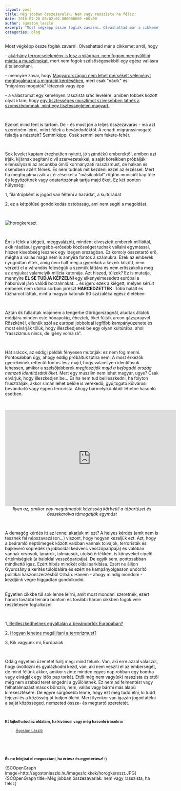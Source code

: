 ```yaml
---
layout: post
title: Még jobban összezavalak. Nem vagy rasszista ha félsz!
date: 2016-07-28 08:02:02.000000000 +00:00
author: agoston_laszlo
excerpt: "Most végképp össze foglak zavarni. Olvashattad már a cikkemet arról, hogy akárhány terrorcselekmény is lesz a világban, nem fogom meggyűlölni miatta a muszlimokat, mert nem fogok szélsőségesekből egy egész vallásra általánosítani."
categories: blog
---
```


<p>Most végképp össze foglak zavarni. Olvashattad már a cikkemet arról, hogy</p>
<p>-&nbsp;<a href="http://agostonlaszlo.hu/hu/blog/57-fogom-e-vegre-gyulolni-a-muzulmanokat-ha-robbantas-lesz-az-eb-n" target="_blank">akárhány terrorcselekmény is lesz a világban, nem fogom meggyűlölni miatta a muszlimokat</a>, mert nem fogok szélsőségesekből egy egész vallásra általánosítani,</p>
<p>-&nbsp;mennyire zavar, hogy <a href="http://agostonlaszlo.hu/hu/blog/70-nem-vagyok-hulye-attol-meg-hogy-nem-kiabalok" target="_blank">Magyarországon nem lehet mérsékelt véleményt megfogalmazni a migráció kérdésében</a>, mert csak "nácik" és "migránssimogatók" léteznek&nbsp;vagy épp</p>
<p>-&nbsp;a válaszomat egy keményen rasszista srác levelére, amiben többek között olyat írtam, hogy <a href="http://agostonlaszlo.hu/hu/blog/72-bocsanat-megzavarhatlak-a-gyuloletben-egy-pillanatra" target="_blank">egy tisztességes muszlimot szívesebben látnék a szomszédomnak, mint egy tisztességtelen magyart.</a></p>
<p>&nbsp;</p>
<p>Ezeket mind fent is tartom. De - és most jön a teljes összezavarás - ma azt szeretném leírni, miért félek a bevándorlóktól. A rohadt migránssimogató feladja a nézeteit? Semmiképp. Csak semmi sem fekete-fehér.&nbsp;</p>

<p>&nbsp;</p>
<p>Sok levelet kaptam érezhetően nyitott, jó szándékú emberektől, amiben azt írják, kijárnak segíteni civil szervezetekkel, a saját köreikben próbálják ellensúlyozni az arcunkba ömlő kormányzati rasszizmust, de halkan és csendben azért félnek. És nem tudnak mit kezdeni ezzel az érzéssel. Mert ha megfogalmazzák az érzéseiket&nbsp;a "másik oldal" rögtön muníciót kap tőle és legyőzöttnek vagy odatartozónak tartja majd őket. Ez két ponton hülyeség:</p>
<p>1, filantrópként is jogod van félteni a hazádat, a kultúrádat</p>
<p>2, ez a kétpólúsú gondolkodás ostobaság, ami nem segíti a megoldást.&nbsp;</p>
<p>&nbsp;</p>
<p><img src="http://agostonlaszlo.hu/images/cikkek/horogkereszt.JPG" alt="horogkereszt" /></p>
<p>&nbsp;</p>
<p>Én is félek a kiégett, meggyalázott, mindent elvesztett emberek millióitól, akik ráadásul gyengébb-erősebb közösséget tudnak vállalni egymással, hiszen kisebbség lesznek egy idegen országban. Ez komoly összetartó erő, mégha a vallás maga nem is annyira fontos a számukra. Ezek az emberek nyugodtan éltek, amíg nem halt meg a gyerekük a kezeik között, nem vérzett el a várandós feleségük a szemük láttára és nem erőszakolta meg az anyjukat valamelyik milícia katonája. Azt hiszed, túlzok? Ez is mutatja, mennyire <strong>EL SE TUDJA KÉPZELNI</strong> egy elkényelmesedett európai a háborúval járó valódi borzalmakat.... és igen: ezek a kiégett, mélyen sérült emberek nem utolsó sorban jórészt <strong>HARCEDZETTEK</strong>. Több halált és tűzharcot láttak, mint a magyar katonák 90 százaléka egész életében.</p>
<p>&nbsp;</p>
<p>Aztán ők fulladtak majdnem a tengerbe Görögországnál, aludtak állatok módjára minden este hónapokig, éheztek, őket fújták arcon gázsprayvel Röszkénél, ellenük szól az európai jobboldal legfőbb kampányüzenete és most elvárják tőlük, hogy illeszkedjenek be egy olyan kultúrába, ahol "rasszizmus nincs, de igény volna rá".</p>
<p>&nbsp;</p>
<p>Hát srácok, az eddigi példák fényesen mutatják: ez nem fog menni. Pontosabban úgy, ahogy eddig próbáltuk tutira nem. A most érkezők gyerekeinek rettentő fontos lesz majd, hogy valamilyen identitásuk lehessen, amikor a szélsőjobberek <em>megfosztják majd a befogadó ország nemzeti identitásától őket</em>. Mert egy muszlim nem lehet magyar, ugye? Csak elvárjuk, hogy illeszkedjen be... És ha nem tud beilleszkedni, ha folyton frusztrálják, akkor simán lehet belőle is verekedő, gyújtogató külvárosi bevándorló vagy éppen terrorista. Ahogy bármelyikünkből lehetne hasonló esetben.</p>
<p>&nbsp;</p>
<p style="text-align: center;"><iframe src="https://www.facebook.com/plugins/video.php?href=https%3A%2F%2Fwww.facebook.com%2Fagostonlaszloartist%2Fvideos%2F846379155466184%2F&amp;show_text=0&amp;width=560" frameborder="0" scrolling="no" width="560" height="315" allowfullscreen="allowfullscreen" style="border: none; overflow: hidden; display: block; margin-left: auto; margin-right: auto;" allowtransparency="true"></iframe><em>Ilyen az, amikor egy megtámadott közösség körbeüli a tábortüzet és összekarolva támogatják egymást</em></p>
<p style="text-align: center;"><em>&nbsp;</em></p>
<p>A demagóg kérdés itt az lenne: akarjuk mi ezt? A helyes kérdés (amit nem is tesznek fel népszavazáson...) viszont, hogy hogyan kezeljük ezt. Azt, hogy a beáramló néptömegek között valóban vannak tolvajok, terroristák és bajkeverő söpredék (a jobboldal kedvenc vesszőparipája) és valóban vannak orvosok, tanárok, tolmácsok, utolsó értékként is könyveket cipelő értelmiségiek (a baloldal vesszőparipája). De egyik sem, pontosabban mindkettő igaz. Ezért hibás mindkét oldal sarkítása. Ezért ne álljon Gyurcsány a kerítés túloldalára és ezért ne kampányolgasson undorító politikai haszonszerzésből Orbán. Hanem - ahogy mindig mondom - kezdjünk végre higgadtan gondolkodni.</p>
<p><br />Egyetlen cikkbe túl sok lenne leírni, amit most mondani szeretnék, ezért három további témára bontom és további három cikkben fogok vele részletesen foglalkozni:</p>
<p>&nbsp;</p>
<p>1,<a href="http://agostonlaszlo.hu/hu/blog/74-beilleszkedhetnek-egyaltalan-a-bevandorlok-europaban" target="_blank"> Beilleszkedhetnek egyáltalán a bevándorlók Európában?</a></p>
<p>2, <a href="http://agostonlaszlo.hu/hu/blog/75-hogyan-lehetne-megallitani-a-terrorizmust" target="_blank">Hogyan lehetne megállítani a terrorizmust?</a></p>
<p>3, Kik vagyunk mi, Európaiak</p>
<p>&nbsp;</p>
<p>Odáig egyetlen üzenetet hallj meg: mind félünk. Van, aki erre azzal válaszol, hogy üvöltözni és gyalázkodni kezd, van, aki nem veszíti el az emberségét, de mind félünk akkor, amikor&nbsp;szinte minden egyes nap robban egy bomba vagy elvágják egy idős pap torkát. Ettől még nem vagy(ok) rasszista és ettől még nem szabad teret engedni a gyűlöletnek. Ez nem ad felmentést vagy felhatalmazást mások bőrszín, nem, vallás vagy bármi más alapú kirekesztésére. De egyre sürgősebb lenne, hogy ezt meg tudd élni, ki tudd fejezni és a közösség át tudjon ölelni. Mert ilyenkor van igazán jogod átélni a saját közösséged, nemzeted össze- és megtartó szeretetét.</p>
<p>&nbsp;</p>
<p><strong style="font-size: 12.16px; line-height: 15.808px;">Itt lájkolhatod az oldalam, ha kíváncsi vagy még hasonló írásokra:</strong></p>
<div class="fb-page" style="font-size: 12.16px; line-height: 15.808px;" data-href="https://www.facebook.com/agostonlaszloartist" data-width="250" data-height="100" data-small-header="false" data-adapt-container-width="false" data-hide-cover="true" data-show-facepile="false">
<div class="fb-xfbml-parse-ignore">
<blockquote cite="https://www.facebook.com/agostonlaszloartist"><a href="https://www.facebook.com/agostonlaszloartist">Ágoston László</a></blockquote>
</div>
</div>
<p>&nbsp;</p>
<p>&nbsp;</p>
<p style="font-size: 12.16px; line-height: 15.808px;"><strong>És ne felejtsd el megosztani, ha értesz és egyetértesz! :)</strong></p>
<p>{SCOpenGraph image=http://agostonlaszlo.hu/images/cikkek/horogkereszt.JPG} {SCOpenGraph title=Még jobban összezavarlak: nem vagy rasszista, ha félsz}</p>
